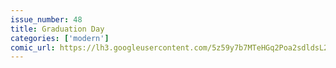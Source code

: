 ```yaml
---
issue_number: 48
title: Graduation Day
categories: ['modern']
comic_url: https://lh3.googleusercontent.com/5z59y7b7MTeHGq2Poa2sdldsL2gc7Pt7KxNOqhHBR1t9D6xiACQvZa2IQUp_D5EivJzTaFKWnQXtkhdDaPvNgpXCwKU1esj87gOd-2sWQiUbolY5m_CsWrsn6pSNrG0gMf7ZsjV48A=w1200
---
```

